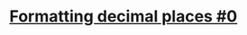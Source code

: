 # [Formatting decimal places #0](https://www.codewars.com/kata/formatting-decimal-places-number-0/)
